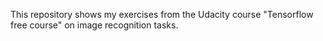 This repository shows my exercises from the Udacity course "Tensorflow free course" on image recognition tasks.
